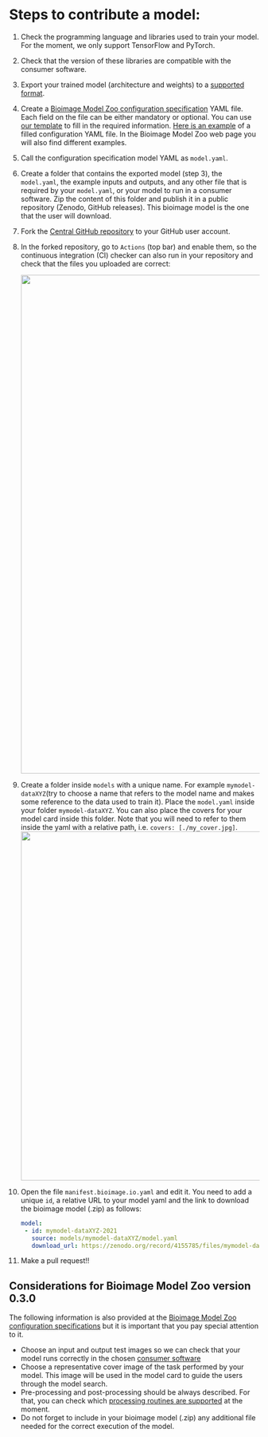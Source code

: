 # Steps to contribute a model:
1. Check the programming language and libraries used to train your model. For the moment, we only support TensorFlow and PyTorch.
2. Check that the version of these libraries are compatible with the consumer software.
3. Export your trained model (architecture and weights) to a [supported format](https://github.com/bioimage-io/configuration/blob/master/supported_formats_and_operations.md#weight-formats).


4. Create a [Bioimage Model Zoo configuration specification](https://github.com/bioimage-io/configuration/blob/master/README.md) YAML file.
   Each field on the file can be either mandatory or optional. You can use [our template](https://github.com/bioimage-io/bioimage-io-models/pull/55/files#diff-f6c64be5b9d764d0964654908b2ed4495fccc7624e58e9360bfdc6cef169edbe) to fill in the required information. 
   [Here is an example](https://github.com/bioimage-io/pytorch-bioimage-io/blob/master/specs/models/unet2d_nuclei_broad/UNet2DNucleiBroad.model.yaml) of a filled configuration YAML file. In the Bioimage Model Zoo web page you will also find different examples. 
   
5. Call the configuration specification model YAML as `model.yaml`. 
6. Create a folder that contains the exported model (step 3), the `model.yaml`, the example inputs and outputs, and any other file that is required by your `model.yaml`, or your model to run in a consumer software. Zip the content of this folder and publish it in a public repository (Zenodo, GitHub releases). This bioimage model is the one that the user will download.

7. Fork the [Central GitHub repository](https://github.com/bioimage-io/bioimage-io-models) to your GitHub user account.

8. In the forked repository, go to `Actions` (top bar) and enable them, so the continuous integration (CI) checker can also run in your repository and check that the files you uploaded are correct:
   
    <img src="contribute_models/enable_actions.png" align="center" width="1000"/>

9. Create a folder inside `models` with a unique name. For example `mymodel-dataXYZ`(try to choose a name that refers to the model name and makes some reference to the data used to train it). Place the `model.yaml` inside your folder `mymodel-dataXYZ`. You can also place the covers for your model card inside this folder. Note that you will need to refer to them inside the yaml with a relative path, i.e. `covers: [./my_cover.jpg]`.
	<img src="contribute_models/dummy_model_folder.png" align="center" width="700"/>
    
10. Open the file `manifest.bioimage.io.yaml` and edit it. You need to add a unique `id`, a relative URL to your model yaml and the link to download the bioimage model (.zip) as follows:
    ```yaml
    model:
     - id: mymodel-dataXYZ-2021
       source: models/mymodel-dataXYZ/model.yaml      
       download_url: https://zenodo.org/record/4155785/files/mymodel-dataXYZ-2021v1.zip
    ```
11. Make a pull request!!

## Considerations for Bioimage Model Zoo version 0.3.0
The following information is also provided at the [Bioimage Model Zoo configuration specifications](https://github.com/bioimage-io/configuration/blob/master/README.md) but it is important that you pay special attention to it.
* Choose an input and output test images so we can check that your model runs correctly in the chosen [consumer software](https://bioimage.io/docs/#/consumer_software/model_runner)
* Choose a representative cover image of the task performed by your model. This image will be used in the model card to guide the users through the model search.
* Pre-processing and post-processing should be always described. For that, you can check which [processing routines are supported](https://github.com/bioimage-io/configuration/blob/master/supported_formats_and_operations.md#pre--and-postprocessing) at the moment. 
* Do not forget to include in your bioimage model (.zip) any additional file needed for the correct execution of the model.

